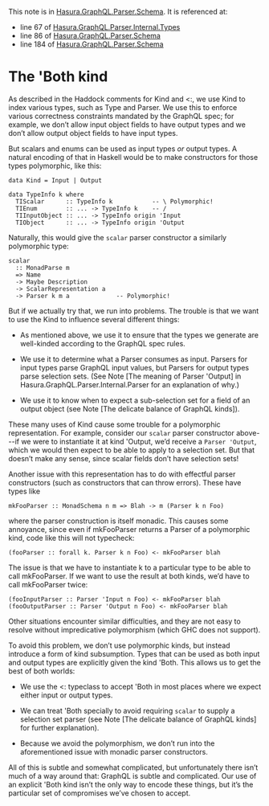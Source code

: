 This note is in [Hasura.GraphQL.Parser.Schema](https://github.com/hasura/graphql-engine/blob/master/server/src-lib/Hasura/GraphQL/Parser/Schema.hs#L91).
It is referenced at:
  - line 67 of [Hasura.GraphQL.Parser.Internal.Types](https://github.com/hasura/graphql-engine/blob/master/server/src-lib/Hasura/GraphQL/Parser/Internal/Types.hs#L67)
  - line 86 of [Hasura.GraphQL.Parser.Schema](https://github.com/hasura/graphql-engine/blob/master/server/src-lib/Hasura/GraphQL/Parser/Schema.hs#L86)
  - line 184 of [Hasura.GraphQL.Parser.Schema](https://github.com/hasura/graphql-engine/blob/master/server/src-lib/Hasura/GraphQL/Parser/Schema.hs#L184)

# The 'Both kind

As described in the Haddock comments for Kind and <:, we use Kind to index
various types, such as Type and Parser. We use this to enforce various
correctness constraints mandated by the GraphQL spec; for example, we don’t
allow input object fields to have output types and we don’t allow output object
fields to have input types.

But scalars and enums can be used as input types *or* output types. A natural
encoding of that in Haskell would be to make constructors for those types
polymorphic, like this:

    data Kind = Input | Output

    data TypeInfo k where
      TIScalar      :: TypeInfo k           -- \ Polymorphic!
      TIEnum        :: ... -> TypeInfo k    -- /
      TIInputObject :: ... -> TypeInfo origin 'Input
      TIObject      :: ... -> TypeInfo origin 'Output

Naturally, this would give the `scalar` parser constructor a similarly
polymorphic type:

    scalar
      :: MonadParse m
      => Name
      -> Maybe Description
      -> ScalarRepresentation a
      -> Parser k m a             -- Polymorphic!

But if we actually try that, we run into problems. The trouble is that we want
to use the Kind to influence several different things:

  * As mentioned above, we use it to ensure that the types we generate are
    well-kinded according to the GraphQL spec rules.

  * We use it to determine what a Parser consumes as input. Parsers for input
    types parse GraphQL input values, but Parsers for output types parse
    selection sets. (See Note [The meaning of Parser 'Output] in
    Hasura.GraphQL.Parser.Internal.Parser for an explanation of why.)

  * We use it to know when to expect a sub-selection set for a field of an
    output object (see Note [The delicate balance of GraphQL kinds]).

These many uses of Kind cause some trouble for a polymorphic representation. For
example, consider our `scalar` parser constructor above---if we were to
instantiate it at kind 'Output, we’d receive a `Parser 'Output`, which we would
then expect to be able to apply to a selection set. But that doesn’t make any
sense, since scalar fields don’t have selection sets!

Another issue with this representation has to do with effectful parser
constructors (such as constructors that can throw errors). These have types like

    mkFooParser :: MonadSchema n m => Blah -> m (Parser k n Foo)

where the parser construction is itself monadic. This causes some annoyance,
since even if mkFooParser returns a Parser of a polymorphic kind, code like this
will not typecheck:

    (fooParser :: forall k. Parser k n Foo) <- mkFooParser blah

The issue is that we have to instantiate k to a particular type to be able to
call mkFooParser. If we want to use the result at both kinds, we’d have to call
mkFooParser twice:

    (fooInputParser :: Parser 'Input n Foo) <- mkFooParser blah
    (fooOutputParser :: Parser 'Output n Foo) <- mkFooParser blah

Other situations encounter similar difficulties, and they are not easy to
resolve without impredicative polymorphism (which GHC does not support).

To avoid this problem, we don’t use polymorphic kinds, but instead introduce a
form of kind subsumption. Types that can be used as both input and output types
are explicitly given the kind 'Both. This allows us to get the best of both
worlds:

  * We use the <: typeclass to accept 'Both in most places where we expect
    either input or output types.

  * We can treat 'Both specially to avoid requiring `scalar` to supply a
    selection set parser (see Note [The delicate balance of GraphQL kinds] for
    further explanation).

  * Because we avoid the polymorphism, we don’t run into the aforementioned
    issue with monadic parser constructors.

All of this is subtle and somewhat complicated, but unfortunately there isn’t
much of a way around that: GraphQL is subtle and complicated. Our use of an
explicit 'Both kind isn’t the only way to encode these things, but it’s the
particular set of compromises we’ve chosen to accept.

